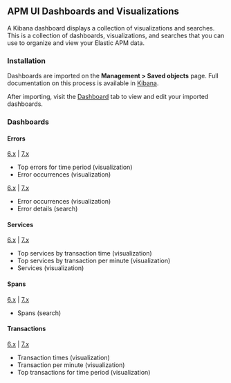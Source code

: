 ## APM UI Dashboards and Visualizations

A Kibana dashboard displays a collection of visualizations and searches.
This is a collection of dashboards, visualizations, and searches that you can use to organize and view your Elastic APM data.

### Installation

Dashboards are imported on the **Management > Saved objects** page.
Full documentation on this process is available in [Kibana](https://www.elastic.co/guide/en/kibana/current/managing-saved-objects.html).

After importing, visit the [Dashboard](https://www.elastic.co/guide/en/kibana/current/dashboard.html) tab to view and edit your imported dashboards.

### Dashboards

#### Errors

[6.x](6.x/errors.json) | [7.x](7.x/errors.json)

* Top errors for time period (visualization)
* Error occurrences (visualization)

[6.x](6.x/error_details.json) | [7.x](7.x/error_details.json)

* Error occurrences (visualization)
* Error details (search)

#### Services

[6.x](6.x/services.json) | [7.x](7.x/services.json)

* Top services by transaction time (visualization)
* Top services by transaction per minute (visualization)
* Services (visualization)

#### Spans

[6.x](6.x/span_details.json) | [7.x](7.x/span_details.json)

* Spans (search)

#### Transactions

[6.x](6.x/transactions.json) | [7.x](7.x/transactions.json)

* Transaction times (visualization)
* Transaction per minute (visualization)
* Top transactions for time period (visualization)
